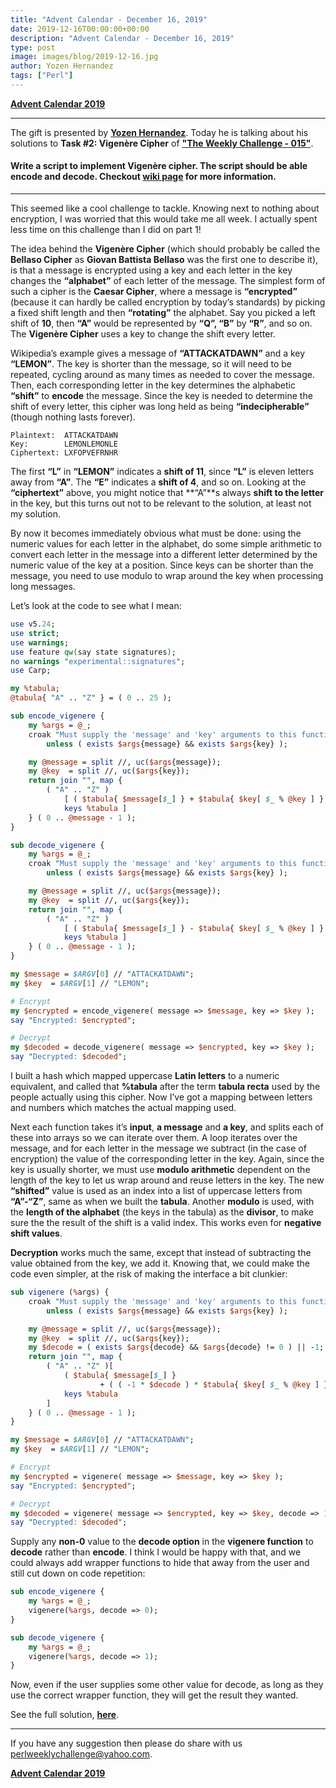 ```yaml
---
title: "Advent Calendar - December 16, 2019"
date: 2019-12-16T00:00:00+00:00
description: "Advent Calendar - December 16, 2019"
type: post
image: images/blog/2019-12-16.jpg
author: Yozen Hernandez
tags: ["Perl"]
---
```


[**Advent Calendar 2019**](/blog/advent-calendar-2019)
***

The gift is presented by [**Yozen Hernandez**](/blog/meet-the-champion-017). Today he is talking about his solutions to **Task #2: Vigenère Cipher** of [**"The Weekly Challenge - 015"**](/blog/perl-weekly-challenge-015).

#### Write a script to implement Vigenère cipher. The script should be able encode and decode. Checkout [**wiki page**](https://en.wikipedia.org/wiki/Vigen%C3%A8re_cipher) for more information.

***

This seemed like a cool challenge to tackle. Knowing next to nothing about encryption, I was worried that this would take me all week. I actually spent less time on this challenge than I did on part 1!

The idea behind the **Vigenère Cipher** (which should probably be called the **Bellaso Cipher** as **Giovan Battista Bellaso** was the first one to describe it), is that a message is encrypted using a key and each letter in the key changes the **“alphabet”** of each letter of the message. The simplest form of such a cipher is the **Caesar Cipher**, where a message is **“encrypted”** (because it can hardly be called encryption by today’s standards) by picking a fixed shift length and then **“rotating”** the alphabet. Say you picked a left shift of **10**, then **“A”** would be represented by **“Q”, “B”** by **“R”**, and so on. The **Vigenère Cipher** uses a key to change the shift every letter.

Wikipedia’s example gives a message of **“ATTACKATDAWN”** and a key **“LEMON”**. The key is shorter than the message, so it will need to be repeated, cycling around as many times as needed to cover the message. Then, each corresponding letter in the key determines the alphabetic **“shift”** to **encode** the message. Since the key is needed to determine the shift of every letter, this cipher was long held as being **“indecipherable”** (though nothing lasts forever).

    Plaintext:  ATTACKATDAWN
    Key:        LEMONLEMONLE
    Ciphertext: LXFOPVEFRNHR

The first **“L”** in **“LEMON”** indicates a **shift of 11**, since **“L”** is eleven letters away from **“A”**. The **“E”** indicates a **shift of 4**, and so on. Looking at the **“ciphertext”** above, you might notice that **“A”**s always **shift to the letter** in the key, but this turns out not to be relevant to the solution, at least not my solution.

By now it becomes immediately obvious what must be done: using the numeric values for each letter in the alphabet, do some simple arithmetic to convert each letter in the message into a different letter determined by the numeric value of the key at a position. Since keys can be shorter than the message, you need to use modulo to wrap around the key when processing long messages.

Let’s look at the code to see what I mean:

```perl
use v5.24;
use strict;
use warnings;
use feature qw(say state signatures);
no warnings "experimental::signatures";
use Carp;

my %tabula;
@tabula{ "A" .. "Z" } = ( 0 .. 25 );

sub encode_vigenere {
    my %args = @_;
    croak "Must supply the 'message' and 'key' arguments to this function.\n"
        unless ( exists $args{message} && exists $args{key} );

    my @message = split //, uc($args{message});
    my @key  = split //, uc($args{key});
    return join "", map {
        ( "A" .. "Z" )
            [ ( $tabula{ $message[$_] } + $tabula{ $key[ $_ % @key ] } ) %
            keys %tabula ]
    } ( 0 .. @message - 1 );
}

sub decode_vigenere {
    my %args = @_;
    croak "Must supply the 'message' and 'key' arguments to this function.\n"
        unless ( exists $args{message} && exists $args{key} );

    my @message = split //, uc($args{message});
    my @key  = split //, uc($args{key});
    return join "", map {
        ( "A" .. "Z" )
            [ ( $tabula{ $message[$_] } - $tabula{ $key[ $_ % @key ] } ) %
            keys %tabula ]
    } ( 0 .. @message - 1 );
}

my $message = $ARGV[0] // "ATTACKATDAWN";
my $key  = $ARGV[1] // "LEMON";

# Encrypt
my $encrypted = encode_vigenere( message => $message, key => $key );
say "Encrypted: $encrypted";

# Decrypt
my $decoded = decode_vigenere( message => $encrypted, key => $key );
say "Decrypted: $decoded";
```
I built a hash which mapped uppercase **Latin letters** to a numeric equivalent, and called that **%tabula** after the term **tabula recta** used by the people actually using this cipher. Now I’ve got a mapping between letters and numbers which matches the actual mapping used.

Next each function takes it’s **input**, **a message** and **a key**, and splits each of these into arrays so we can iterate over them. A loop iterates over the message, and for each letter in the message we subtract (in the case of encryption) the value of the corresponding letter in the key. Again, since the key is usually shorter, we must use **modulo arithmetic** dependent on the length of the key to let us wrap around and reuse letters in the key. The new **“shifted”** value is used as an index into a list of uppercase letters from **“A”-“Z”**, same as when we built the **tabula**. Another **modulo** is used, with the **length of the alphabet** (the keys in the tabula) as the **divisor**, to make sure the the result of the shift is a valid index. This works even for **negative shift values**.

**Decryption** works much the same, except that instead of subtracting the value obtained from the key, we add it. Knowing that, we could make the code even simpler, at the risk of making the interface a bit clunkier:

```perl
sub vigenere (%args) {
    croak "Must supply the 'message' and 'key' arguments to this function.\n"
        unless ( exists $args{message} && exists $args{key} );

    my @message = split //, uc($args{message});
    my @key  = split //, uc($args{key});
    my $decode = ( exists $args{decode} && $args{decode} != 0 ) || -1;
    return join "", map {
        ( "A" .. "Z" )[
            ( $tabula{ $message[$_] }
                    + ( ( -1 * $decode ) * $tabula{ $key[ $_ % @key ] } ) ) %
            keys %tabula
        ]
    } ( 0 .. @message - 1 );
}

my $message = $ARGV[0] // "ATTACKATDAWN";
my $key  = $ARGV[1] // "LEMON";

# Encrypt
my $encrypted = vigenere( message => $message, key => $key );
say "Encrypted: $encrypted";

# Decrypt
my $decoded = vigenere( message => $encrypted, key => $key, decode => 1 );
say "Decrypted: $decoded";
```
Supply any **non-0** value to the **decode option** in the **vigenere function** to **decode** rather than **encode**. I think I would be happy with that, and we could always add wrapper functions to hide that away from the user and still cut down on code repetition:

```perl
sub encode_vigenere {
    my %args = @_;
    vigenere(%args, decode => 0);
}

sub decode_vigenere {
    my %args = @_;
    vigenere(%args, decode => 1);
}
```
Now, even if the user supplies some other value for decode, as long as they use the correct wrapper function, they will get the result they wanted.

See the full solution, [**here**](https://github.com/manwar/perlweeklychallenge-club/tree/master/challenge-015/yozen-hernandez/perl5/ch-2.pl).

***
If you have any suggestion then please do share with us <perlweeklychallenge@yahoo.com>.

[**Advent Calendar 2019**](/blog/advent-calendar-2019)
